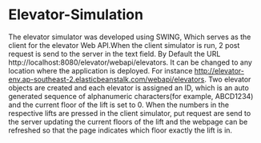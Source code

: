# Elevator-Simulation

The elevator simulator was developed using SWING, Which serves as the client for the elevator Web API.When the client simulator is run, 2 post request is send to the server in the text field. By Default the URL http://localhost:8080/elevator/webapi/elevators. It can be changed to any location where the application is deployed. For instance http://elevator-env.ap-southeast-2.elasticbeanstalk.com/webapi/elevators. Two elevator objects are created and each elevator is assigned an ID, which is an auto generated sequence of alphanumeric characters(for example, ABCD1234) and the current floor of the lift is set to 0. When the numbers in the respective lifts are pressed in the client simulator, put request are send to the server updating the current floors of the lift and the webpage can be refreshed so that the page indicates which floor exactly the lift is in.
